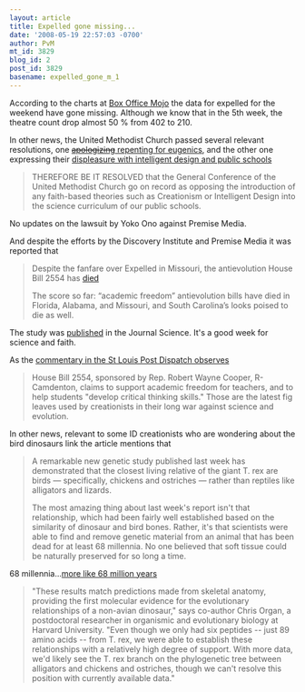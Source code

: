 ```yaml
---
layout: article
title: Expelled gone missing...
date: '2008-05-19 22:57:03 -0700'
author: PvM
mt_id: 3829
blog_id: 2
post_id: 3829
basename: expelled_gone_m_1
---
```

According to the charts at [Box Office Mojo](http://www.boxofficemojo.com/movies/?id=expelled.htm) the data for expelled for the weekend have gone missing. Although we know that in the 5th week, the theatre count drop almost 50 % from 402 to 210.

In other news, the United Methodist Church passed several relevant resolutions, one [~~apologizing~~ repenting for eugenics](http://idexposed.wordpress.com/2008/05/19/united-methodist-church-an-apology-for-support-of-eugenics/), and the other one expressing their [displeasure with intelligent design and public schools](http://idexposed.wordpress.com/2008/05/19/united-methodist-church-evolution-and-intelligent-design/)

> THEREFORE BE IT RESOLVED that the General Conference of the United Methodist Church go on record as opposing the introduction of any faith-based theories such as Creationism or Intelligent Design into the science curriculum of our public schools.

No updates on the lawsuit by Yoko Ono against Premise Media.

And despite the efforts by the Discovery Institute and Premise Media it was reported that

> Despite the fanfare over Expelled in Missouri, the antievolution House Bill 2554 has [died](http://www.ncseweb.org/resources/news/2008/MO/751_missouri_antievolution_bill_di_5_19_2008.asp)
> 
> The score so far: “academic freedom” antievolution bills have died in Florida, Alabama, and Missouri, and South Carolina’s looks poised to die as well. 

The study was [published](http://www.sciencemag.org/cgi/content/abstract/320/5875/499?hits=10&amp;RESULTFORMAT=&amp;FIRSTINDEX=0&amp;maxtoshow=&amp;HITS=10&amp;fulltext=+Chris+Organ&amp;searchid=1&amp;resourcetype=HWCIT) in the Journal Science.
It's a good week for science and faith.

As the [commentary in the St Louis Post Dispatch observes](http://www.stltoday.com/stltoday/news/stories.nsf/editorialcommentary/story/266449137DD77B37862574360081EA96?OpenDocument)

> House Bill 2554, sponsored by Rep. Robert Wayne Cooper, R-Camdenton, claims to support academic freedom for teachers, and to help students "develop critical thinking skills." Those are the latest fig leaves used by creationists in their long war against science and evolution.

In other news, relevant to some ID creationists who are wondering about the bird dinosaurs link the article mentions that

> A remarkable new genetic study published last week has demonstrated that the closest living relative of the giant T. rex are birds — specifically, chickens and ostriches — rather than reptiles like alligators and lizards.
> 
> The most amazing thing about last week's report isn't that relationship, which had been fairly well established based on the similarity of dinosaur and bird bones. Rather, it's that scientists were able to find and remove genetic material from an animal that has been dead for at least 68 millennia. No one believed that soft tissue could be naturally preserved for so long a time.

68 millennia...[more like 68 million years](http://www.sciencedaily.com/releases/2008/04/080424140418.htm)

> "These results match predictions made from skeletal anatomy, providing the first molecular evidence for the evolutionary relationships of a non-avian dinosaur," says co-author Chris Organ, a postdoctoral researcher in organismic and evolutionary biology at Harvard University. "Even though we only had six peptides -- just 89 amino acids -- from T. rex, we were able to establish these relationships with a relatively high degree of support. With more data, we'd likely see the T. rex branch on the phylogenetic tree between alligators and chickens and ostriches, though we can't resolve this position with currently available data."

